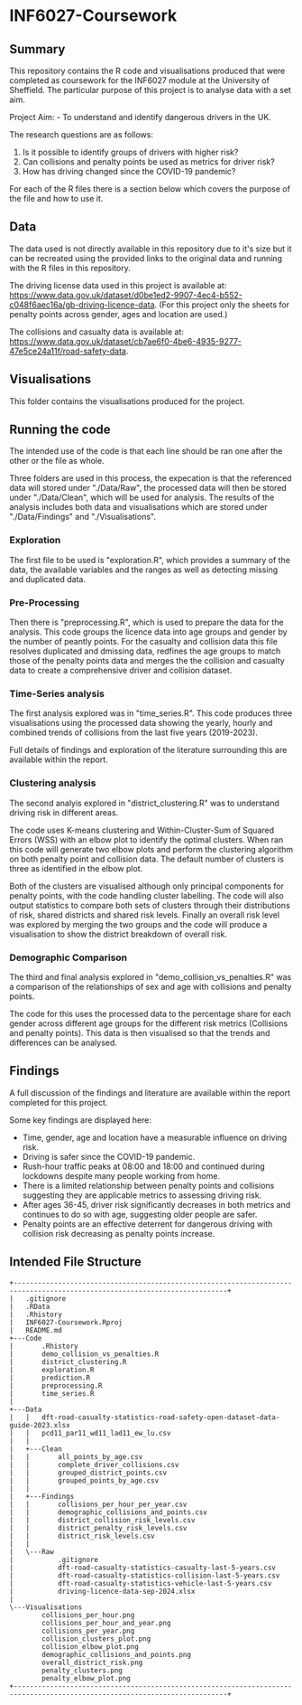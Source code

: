 # INF6027-Coursework
## Summary
This repository contains the R code and visualisations produced that were completed as coursework for the INF6027 module at the University of Sheffield. The particular purpose of this project is to analyse data with a set aim.

Project Aim: -	To understand and identify dangerous drivers in the UK.

The research questions are as follows: 
1.	Is it possible to identify groups of drivers with higher risk?
2.	Can collisions and penalty points be used as metrics for driver risk?
3.	How has driving changed since the COVID-19 pandemic?

For each of the R files there is a section below which covers the purpose of the file and how to use it.

## Data
The data used is not directly available in this repository due to it's size but it can be recreated using the provided links to the original data and running with the R files in this repository.

The driving license data used in this project is available at: https://www.data.gov.uk/dataset/d0be1ed2-9907-4ec4-b552-c048f6aec16a/gb-driving-licence-data. (For this project only the sheets for penalty points across gender, ages and location are used.)

The collisions and casualty data is available at: https://www.data.gov.uk/dataset/cb7ae6f0-4be6-4935-9277-47e5ce24a11f/road-safety-data.

## Visualisations
This folder contains the visualisations produced for the project.

## Running the code
The intended use of the code is that each line should be ran one after the other or the file as whole. 

Three folders are used in this process, the expecation is that the referenced data will stored under "./Data/Raw", the processed data will then be stored under "./Data/Clean", which will be used for analysis. The results of the analysis includes both data and visualisations which are stored under "./Data/Findings" and "./Visualisations".

### Exploration
The first file to be used is "exploration.R", which provides a summary of the data, the available variables and the ranges as well as detecting missing and duplicated data.

### Pre-Processing
Then there is "preprocessing.R", which is used to prepare the data for the analysis. This code groups the licence data into age groups and gender by the number of peantly points. For the casualty and collision data this file resolves duplicated and dmissing data, redfines the age groups to match those of the penalty points data and merges the the collision and casualty data to create a comprehensive driver and collision dataset.

### Time-Series analysis
The first analysis explored was in "time_series.R". This code produces three visualisations using the processed data showing the yearly, hourly and combined trends of collisions from the last five years (2019-2023).

Full details of findings and exploration of the literature surrounding this are available within the report.

### Clustering analysis
The second analyis explored in "district_clustering.R" was to understand driving risk in different areas. 

The code uses K-means clustering and Within-Cluster-Sum of Squared Errors (WSS) with an elbow plot to identify the optimal clusters. When ran this code will generate two elbow plots and perform the clustering algorithm on both penalty point and collision data. The default number of clusters is three as identified in the elbow plot. 

Both of the clusters are visualised although only principal components for penalty points, with the code handling cluster labelling. The code will also output statistics to compare both sets of clusters through their distributions of risk, shared districts and shared risk levels. Finally an overall risk level was explored by merging the two groups and the code will produce a visualisation to show the district breakdown of overall risk.

### Demographic Comparison
The third and final analysis explored in "demo_collision_vs_penalties.R" was a comparison of the relationships of sex and age with collisions and penalty points.

The code for this uses the processed data to the percentage share for each gender across different age groups for the different risk metrics (Collisions and penalty points). This data is then visualised so that the trends and differences can be analysed.

## Findings
A full discussion of the findings and literature are available within the report completed for this project. 

Some key findings are displayed here:

* Time, gender, age and location have a measurable influence on driving risk.
* Driving is safer since the COVID-19 pandemic.
* Rush-hour traffic peaks at 08:00 and 18:00 and continued during lockdowns despite many people working from home.
* There is a limited relationship between penalty points and collisions suggesting they are applicable metrics to assessing driving risk.
* After ages 36-45, driver risk significantly decreases in both metrics and continues to do so with age, suggesting older people are safer.
* Penalty points are an effective deterrent for dangerous driving with collision risk decreasing as penalty points increase.

## Intended File Structure
```
+---------------------------------------------------------------------------------------------------------------------------+
|   .gitignore
|   .RData
|   .Rhistory
|   INF6027-Coursework.Rproj
|   README.md
+---Code
|       .Rhistory
|       demo_collision_vs_penalties.R
|       district_clustering.R
|       exploration.R
|       prediction.R
|       preprocessing.R
|       time_series.R
|       
+---Data
|   |   dft-road-casualty-statistics-road-safety-open-dataset-data-guide-2023.xlsx
|   |   pcd11_par11_wd11_lad11_ew_lu.csv
|   |   
|   +---Clean
|   |       all_points_by_age.csv
|   |       complete_driver_collisions.csv
|   |       grouped_district_points.csv
|   |       grouped_points_by_age.csv
|   |       
|   +---Findings
|   |       collisions_per_hour_per_year.csv
|   |       demographic_collisions_and_points.csv
|   |       district_collision_risk_levels.csv
|   |       district_penalty_risk_levels.csv
|   |       district_risk_levels.csv
|   |       
|   \---Raw
|           .gitignore
|           dft-road-casualty-statistics-casualty-last-5-years.csv
|           dft-road-casualty-statistics-collision-last-5-years.csv
|           dft-road-casualty-statistics-vehicle-last-5-years.csv
|           driving-licence-data-sep-2024.xlsx
|           
\---Visualisations
        collisions_per_hour.png
        collisions_per_hour_and_year.png
        collisions_per_year.png
        collision_clusters_plot.png
        collision_elbow_plot.png
        demographic_collisions_and_points.png
        overall_district_risk.png
        penalty_clusters.png
        penalty_elbow_plot.png
+---------------------------------------------------------------------------------------------------------------------------+
```